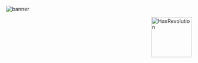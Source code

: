 ![banner](https://github.com/FNLB-Project/.github/assets/57068341/dc2b1416-bef5-4d15-b893-2211b442755a)

<a href="https://discord.gg/haxrevolution"><img width="110" height="110" align="right" alt="HaxRevolution" src="https://cdn.discordapp.com/attachments/1180680174233202761/1244309776838426695/banner_discord.png?ex=6654a548&is=665353c8&hm=6c75f6897a426ef9e18d01b6eb268242ddd4a9b81ba14f198a3e37769e9e2aa5&" /></a>
<!--

# Hax Revolution Links

- Discord: discord.gg/haxrevolution
-->
